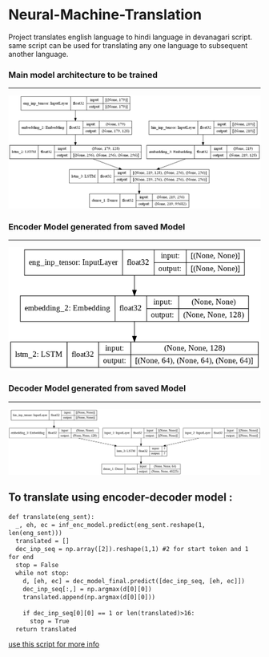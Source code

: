# Neural-Machine-Translation
Project translates english language to hindi language in devanagari script. same script can be used for translating any one language to subsequent another language.

### Main model architecture to be trained
----
![Main Model to be trained](https://github.com/ravis2114/Neural-Machine-Translation/blob/main/model.png)

### Encoder Model generated from saved Model
----
![Encoder Model generated from saved Model](https://github.com/ravis2114/Neural-Machine-Translation/blob/main/encoder_model.png)

### Decoder Model generated from saved Model
----
![Decoder Model generated from saved Model](https://github.com/ravis2114/Neural-Machine-Translation/blob/main/decoder_model.png)


To translate using encoder-decoder model :
----
```
def translate(eng_sent):
  _, eh, ec = inf_enc_model.predict(eng_sent.reshape(1, len(eng_sent)))
  translated = []
  dec_inp_seq = np.array([2]).reshape(1,1) #2 for start token and 1 for end
  stop = False
  while not stop:
    d, [eh, ec] = dec_model_final.predict([dec_inp_seq, [eh, ec]])
    dec_inp_seq[:,] = np.argmax(d[0][0])
    translated.append(np.argmax(d[0][0]))

    if dec_inp_seq[0][0] == 1 or len(translated)>16:
      stop = True
  return translated
```
[use this script for more info][link1]




[link1]: <https://github.com/ravis2114/Neural-Machine-Translation/blob/main/encoder_decoder.py>
